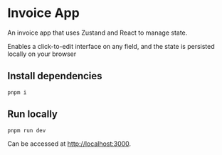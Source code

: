 # Invoice App

An invoice app that uses Zustand and React to manage state.

Enables a click-to-edit interface on any field, and the state is persisted locally on your browser

## Install dependencies

```
pnpm i
```

## Run locally

```
pnpm run dev
```

Can be accessed at [http://localhost:3000](http://localhost:3000).
